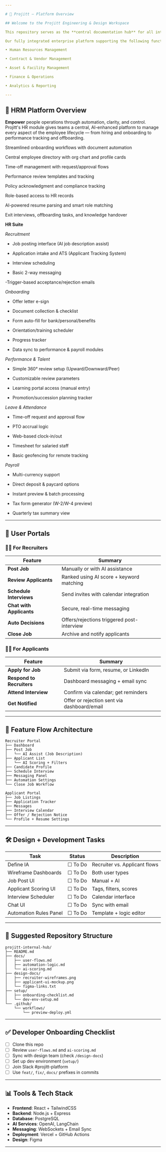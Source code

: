 ```yaml
---

# 👥 Projitt – Platform Overview

## Welcome to the Projitt Engineering & Design Workspace

This repository serves as the **central documentation hub** for all internal teams working on **Projitt**, our AI-powered talent acquisition and human resources platform. Here you’ll find everything from user flows and interface descriptions to automation logic and development checklists — designed to keep recruiters and applicants connected through intuitive, intelligent tools. 

Our fully integrated enterprise platform supporting the following functional modules —

• Human Resources Management 

• Contract & Vendor Management 

• Asset & Facility Management 

• Finance & Operations 

• Analytics & Reporting

---
```


## 🧭 HRM Platform Overview

**Empower** people operations through automation, clarity, and control.
Projitt's HR module gives teams a central, AI-enhanced platform to manage every aspect of the employee lifecycle — from hiring and onboarding to performance tracking and offboarding.

Streamlined onboarding workflows with document automation

Central employee directory with org chart and profile cards

Time-off management with request/approval flows

Performance review templates and tracking

Policy acknowledgment and compliance tracking

Role-based access to HR records

AI-powered resume parsing and smart role matching

Exit interviews, offboarding tasks, and knowledge handover

**HR Suite**

*Recruitment*
- Job posting interface (AI job description assist)

- Application intake and ATS (Applicant Tracking System)

- Interview scheduling

- Basic 2-way messaging

-Trigger-based acceptance/rejection emails

*Onboarding*
- Offer letter e-sign

- Document collection & checklist

- Form auto-fill for bank/personal/benefits

- Orientation/training scheduler

- Progress tracker

- Data sync to performance & payroll modules

*Performance & Talent*
- Simple 360° review setup (Upward/Downward/Peer)

- Customizable review parameters

- Learning portal access (manual entry)

- Promotion/succession planning tracker

*Leave & Attendance*
- Time-off request and approval flow

- PTO accrual logic

- Web-based clock-in/out

- Timesheet for salaried staff

- Basic geofencing for remote tracking

*Payroll*
- Multi-currency support

- Direct deposit & paycard options

- Instant preview & batch processing

- Tax form generator (W-2/W-4 preview)

- Quarterly tax summary view

---

## 🔐 User Portals

### 👨‍💼 For Recruiters

| Feature                  | Summary                                    |
| ------------------------ | ------------------------------------------ |
| **Post Job**             | Manually or with AI assistance             |
| **Review Applicants**    | Ranked using AI score + keyword matching   |
| **Schedule Interviews**  | Send invites with calendar integration     |
| **Chat with Applicants** | Secure, real-time messaging                |
| **Auto Decisions**       | Offers/rejections triggered post-interview |
| **Close Job**            | Archive and notify applicants              |

### 👩‍💻 For Applicants

| Feature                   | Summary                                     |
| ------------------------- | ------------------------------------------- |
| **Apply for Job**         | Submit via form, resume, or LinkedIn        |
| **Respond to Recruiters** | Dashboard messaging + email sync            |
| **Attend Interview**      | Confirm via calendar; get reminders         |
| **Get Notified**          | Offer or rejection sent via dashboard/email |

---

## 🧩 Feature Flow Architecture

```
Recruiter Portal
├── Dashboard
├── Post Job
│   └── AI Assist (Job Description)
├── Applicant List
│   └── AI Scoring + Filters
├── Candidate Profile
├── Schedule Interview
├── Messaging Panel
├── Automation Settings
└── Close Job Workflow

Applicant Portal
├── Job Listings
├── Application Tracker
├── Messages
├── Interview Calendar
├── Offer / Rejection Notice
└── Profile + Resume Settings
```

---

## 🛠 Design + Development Tasks

| Task                   | Status  | Description                   |
| ---------------------- | ------- | ----------------------------- |
| Define IA              | ☐ To Do  | Recruiter vs. Applicant flows |
| Wireframe Dashboards   | ☐ To Do | Both user types               |
| Job Post UI            | ☐ To Do | Manual + AI                   |
| Applicant Scoring UI   | ☐ To Do | Tags, filters, scores         |
| Interview Scheduler    | ☐ To Do | Calendar interface            |
| Chat UI                | ☐ To Do | Sync with email               |
| Automation Rules Panel | ☐ To Do | Template + logic editor       |

---

## 📂 Suggested Repository Structure

```
projitt-internal-hub/
├── README.md
├── docs/
│   ├── user-flows.md
│   ├── automation-logic.md
│   └── ai-scoring.md
├── design-docs/
│   ├── recruiter-wireframes.png
│   ├── applicant-ui-mockup.png
│   └── figma-links.txt
├── setup/
│   ├── onboarding-checklist.md
│   └── dev-env-setup.md
└── .github/
    └── workflows/
        └── preview-deploy.yml
```

---

## ✅ Developer Onboarding Checklist

* [ ] Clone this repo
* [ ] Review `user-flows.md` and `ai-scoring.md`
* [ ] Sync with design team (check `/design-docs`)
* [ ] Set up dev environment (`setup/`)
* [ ] Join Slack #projitt-platform
* [ ] Use `feat/`, `fix/`, `docs/` prefixes in commits

---

## 📊 Tools & Tech Stack

* **Frontend**: React + TailwindCSS
* **Backend**: Node.js + Express
* **Database**: PostgreSQL
* **AI Services**: OpenAI, LangChain
* **Messaging**: WebSockets + Email Sync
* **Deployment**: Vercel + GitHub Actions
* **Design**: Figma

---
